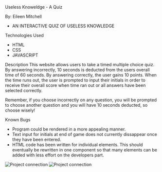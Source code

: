 Useless Knoweldge - A Quiz 

By: Eileen Mitchell
- AN INTERACTIVE QUIZ OF USELESS KNOWLEDGE

Technologies Used
- HTML
- CSS
- JAVASCRIPT

Description
This website allows users to take a timed multiple choice quiz. By answering incorrectly, 10 seconds is deducted from the users overall time of 60 seconds. By answering correctly, the user gains 10 points. When the time runs out, the user is prompted to input their initials in order to receive their overall score when time ran out or all answers have been selected correctly.

Remember, if you choose incorrectly on any question, you will be prompted to choose another question and you will have 10 seconds deducted, so choose wisely!

Known Bugs
- Program could be rendered in a more appealing manner. 
- Text input for initials at end of game does not currently dissappear once they have been entered.
- HTML code has been written for individual elements. This should eventually be rewritten in one component so that many elements can be added with less effort on the developers part. 

![Project connection](openingprompt.png)
![Project connection](generated.png)